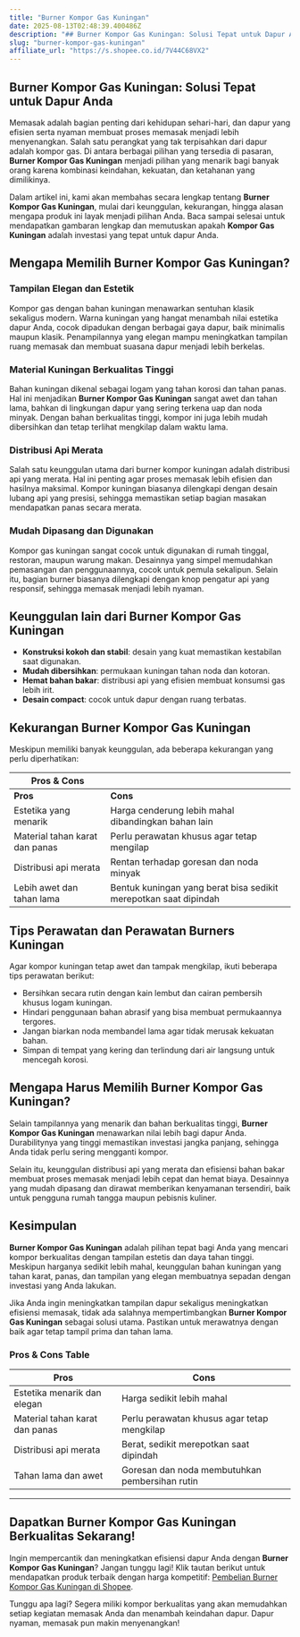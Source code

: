 ```yaml
---
title: "Burner Kompor Gas Kuningan"
date: 2025-08-13T02:48:39.400486Z
description: "## Burner Kompor Gas Kuningan: Solusi Tepat untuk Dapur Anda..."
slug: "burner-kompor-gas-kuningan"
affiliate_url: "https://s.shopee.co.id/7V44C68VX2"
---
```

## Burner Kompor Gas Kuningan: Solusi Tepat untuk Dapur Anda

Memasak adalah bagian penting dari kehidupan sehari-hari, dan dapur yang efisien serta nyaman membuat proses memasak menjadi lebih menyenangkan. Salah satu perangkat yang tak terpisahkan dari dapur adalah kompor gas. Di antara berbagai pilihan yang tersedia di pasaran, **Burner Kompor Gas Kuningan** menjadi pilihan yang menarik bagi banyak orang karena kombinasi keindahan, kekuatan, dan ketahanan yang dimilikinya.

Dalam artikel ini, kami akan membahas secara lengkap tentang **Burner Kompor Gas Kuningan**, mulai dari keunggulan, kekurangan, hingga alasan mengapa produk ini layak menjadi pilihan Anda. Baca sampai selesai untuk mendapatkan gambaran lengkap dan memutuskan apakah **Kompor Gas Kuningan** adalah investasi yang tepat untuk dapur Anda.

## Mengapa Memilih Burner Kompor Gas Kuningan?

### Tampilan Elegan dan Estetik
Kompor gas dengan bahan kuningan menawarkan sentuhan klasik sekaligus modern. Warna kuningan yang hangat menambah nilai estetika dapur Anda, cocok dipadukan dengan berbagai gaya dapur, baik minimalis maupun klasik. Penampilannya yang elegan mampu meningkatkan tampilan ruang memasak dan membuat suasana dapur menjadi lebih berkelas.

### Material Kuningan Berkualitas Tinggi
Bahan kuningan dikenal sebagai logam yang tahan korosi dan tahan panas. Hal ini menjadikan **Burner Kompor Gas Kuningan** sangat awet dan tahan lama, bahkan di lingkungan dapur yang sering terkena uap dan noda minyak. Dengan bahan berkualitas tinggi, kompor ini juga lebih mudah dibersihkan dan tetap terlihat mengkilap dalam waktu lama.

### Distribusi Api Merata
Salah satu keunggulan utama dari burner kompor kuningan adalah distribusi api yang merata. Hal ini penting agar proses memasak lebih efisien dan hasilnya maksimal. Kompor kuningan biasanya dilengkapi dengan desain lubang api yang presisi, sehingga memastikan setiap bagian masakan mendapatkan panas secara merata.

### Mudah Dipasang dan Digunakan
Kompor gas kuningan sangat cocok untuk digunakan di rumah tinggal, restoran, maupun warung makan. Desainnya yang simpel memudahkan pemasangan dan penggunaannya, cocok untuk pemula sekalipun. Selain itu, bagian burner biasanya dilengkapi dengan knop pengatur api yang responsif, sehingga memasak menjadi lebih nyaman.

## Keunggulan lain dari Burner Kompor Gas Kuningan

- **Konstruksi kokoh dan stabil**: desain yang kuat memastikan kestabilan saat digunakan.
- **Mudah dibersihkan**: permukaan kuningan tahan noda dan kotoran.
- **Hemat bahan bakar**: distribusi api yang efisien membuat konsumsi gas lebih irit.
- **Desain compact**: cocok untuk dapur dengan ruang terbatas.

## Kekurangan Burner Kompor Gas Kuningan

Meskipun memiliki banyak keunggulan, ada beberapa kekurangan yang perlu diperhatikan:

| **Pros & Cons** |                            |
|------------------|----------------------------|
| **Pros**       | **Cons**                  |
| Estetika yang menarik | Harga cenderung lebih mahal dibandingkan bahan lain |
| Material tahan karat dan panas | Perlu perawatan khusus agar tetap mengilap |
| Distribusi api merata | Rentan terhadap goresan dan noda minyak |
| Lebih awet dan tahan lama | Bentuk kuningan yang berat bisa sedikit merepotkan saat dipindah |

## Tips Perawatan dan Perawatan Burners Kuningan

Agar kompor kuningan tetap awet dan tampak mengkilap, ikuti beberapa tips perawatan berikut:

- Bersihkan secara rutin dengan kain lembut dan cairan pembersih khusus logam kuningan.
- Hindari penggunaan bahan abrasif yang bisa membuat permukaannya tergores.
- Jangan biarkan noda membandel lama agar tidak merusak kekuatan bahan.
- Simpan di tempat yang kering dan terlindung dari air langsung untuk mencegah korosi.

## Mengapa Harus Memilih Burner Kompor Gas Kuningan?

Selain tampilannya yang menarik dan bahan berkualitas tinggi, **Burner Kompor Gas Kuningan** menawarkan nilai lebih bagi dapur Anda. Durabilitynya yang tinggi memastikan investasi jangka panjang, sehingga Anda tidak perlu sering mengganti kompor.

Selain itu, keunggulan distribusi api yang merata dan efisiensi bahan bakar membuat proses memasak menjadi lebih cepat dan hemat biaya. Desainnya yang mudah dipasang dan dirawat memberikan kenyamanan tersendiri, baik untuk pengguna rumah tangga maupun pebisnis kuliner.

## Kesimpulan

**Burner Kompor Gas Kuningan** adalah pilihan tepat bagi Anda yang mencari kompor berkualitas dengan tampilan estetis dan daya tahan tinggi. Meskipun harganya sedikit lebih mahal, keunggulan bahan kuningan yang tahan karat, panas, dan tampilan yang elegan membuatnya sepadan dengan investasi yang Anda lakukan.

Jika Anda ingin meningkatkan tampilan dapur sekaligus meningkatkan efisiensi memasak, tidak ada salahnya mempertimbangkan **Burner Kompor Gas Kuningan** sebagai solusi utama. Pastikan untuk merawatnya dengan baik agar tetap tampil prima dan tahan lama.

### Pros & Cons Table

| **Pros** | **Cons** |
|--------------|--------------|
| Estetika menarik dan elegan | Harga sedikit lebih mahal |
| Material tahan karat dan panas | Perlu perawatan khusus agar tetap mengkilap |
| Distribusi api merata | Berat, sedikit merepotkan saat dipindah |
| Tahan lama dan awet | Goresan dan noda membutuhkan pembersihan rutin |

---

## Dapatkan Burner Kompor Gas Kuningan Berkualitas Sekarang!

Ingin mempercantik dan meningkatkan efisiensi dapur Anda dengan **Burner Kompor Gas Kuningan**? Jangan tunggu lagi! Klik tautan berikut untuk mendapatkan produk terbaik dengan harga kompetitif: [Pembelian Burner Kompor Gas Kuningan di Shopee](https://s.shopee.co.id/7V44C68VX2).

Tunggu apa lagi? Segera miliki kompor berkualitas yang akan memudahkan setiap kegiatan memasak Anda dan menambah keindahan dapur. Dapur nyaman, memasak pun makin menyenangkan!